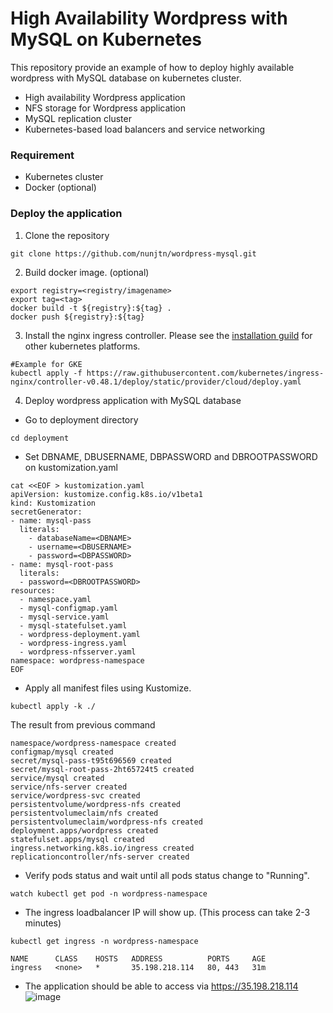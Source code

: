 # High Availability Wordpress with MySQL on Kubernetes

This repository provide an example of how to deploy highly available wordpress with MySQL database on kubernetes cluster.

- High availability Wordpress application
- NFS storage for Wordpress application
- MySQL replication cluster
- Kubernetes-based load balancers and service networking

### Requirement
- Kubernetes cluster
- Docker (optional)

### Deploy the application
1. Clone the repository 
```
git clone https://github.com/nunjtn/wordpress-mysql.git
```

2. Build docker image. (optional)
```
export registry=<registry/imagename>
export tag=<tag>
docker build -t ${registry}:${tag} .
docker push ${registry}:${tag}
```

3. Install the nginx ingress controller. Please see the [installation guild](https://kubernetes.github.io/ingress-nginx/deploy/) for other kubernetes platforms. 
```
#Example for GKE
kubectl apply -f https://raw.githubusercontent.com/kubernetes/ingress-nginx/controller-v0.48.1/deploy/static/provider/cloud/deploy.yaml
```

4. Deploy wordpress application with MySQL database
- Go to deployment directory
```
cd deployment
```

- Set DBNAME, DBUSERNAME, DBPASSWORD and DBROOTPASSWORD on kustomization.yaml
```
cat <<EOF > kustomization.yaml
apiVersion: kustomize.config.k8s.io/v1beta1
kind: Kustomization
secretGenerator:
- name: mysql-pass
  literals:
    - databaseName=<DBNAME>
    - username=<DBUSERNAME>
    - password=<DBPASSWORD>
- name: mysql-root-pass
  literals:
  - password=<DBROOTPASSWORD>
resources:
  - namespace.yaml
  - mysql-configmap.yaml
  - mysql-service.yaml
  - mysql-statefulset.yaml
  - wordpress-deployment.yaml
  - wordpress-ingress.yaml
  - wordpress-nfsserver.yaml
namespace: wordpress-namespace
EOF
```
- Apply all manifest files using Kustomize. 
```
kubectl apply -k ./
```
The result from previous command 
```
namespace/wordpress-namespace created
configmap/mysql created
secret/mysql-pass-t95t696569 created
secret/mysql-root-pass-2ht65724t5 created
service/mysql created
service/nfs-server created
service/wordpress-svc created
persistentvolume/wordpress-nfs created
persistentvolumeclaim/nfs created
persistentvolumeclaim/wordpress-nfs created
deployment.apps/wordpress created
statefulset.apps/mysql created
ingress.networking.k8s.io/ingress created
replicationcontroller/nfs-server created
```

- Verify pods status and wait until all pods status change to "Running".
```
watch kubectl get pod -n wordpress-namespace
```
- The ingress loadbalancer IP will show up. (This process can take 2-3 minutes)
```
kubectl get ingress -n wordpress-namespace
```
```
NAME      CLASS    HOSTS   ADDRESS          PORTS     AGE
ingress   <none>   *       35.198.218.114   80, 443   31m
```
- The application should be able to access via https://35.198.218.114
![image](https://user-images.githubusercontent.com/74763224/128417930-5b4198d3-79b3-40ef-a372-38895a6bf614.png)

